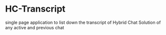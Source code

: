 # HC-Transcript
single page application to list down the transcript of Hybrid Chat Solution of any active and previous chat
